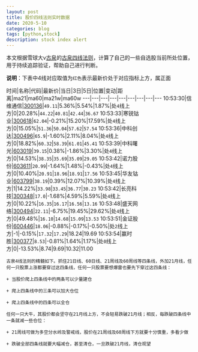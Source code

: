 ```yaml
---
layout: post
title: 股价四线法则实时数据
date: 2020-5-10
categories: blog
tags: [python,stock]
description: stock index alert
---
```



本文根据雪球大v[古泉](https://xueqiu.com/u/7148646888)的[古泉四线法则](https://xueqiu.com/7148646888/130498192)，计算了自己的一些自选股当前所处位置，用于持续追踪验证，帮助自己进行判断。

**说明**：下表中4线对应取值为`红色`表示最新价处于对应指标上方，属正面

时间|名称|代码|最新价|当日|3日|5日|位置|变动|距离|ma21|ma60|ma21w|ma60w
---|---|---|---|---|---|---|---|---
10:53:30|信维通信|[300136](https://xueqiu.com/S/SZ300136)|`49.11`|5.36%|5.54%|1.87%|处`4`线上方|0|20.28%|`44.22`|`40.81`|`42.44`|`36.67`
10:53:33|寒锐钴业|[300618](https://xueqiu.com/S/SZ300618)|`62.04`|-0.21%|15.20%|17.59%|处`4`线上方|0|15.05%|`51.36`|`50.04`|`57.62`|`57.54`
10:53:36|中科创达|[300496](https://xueqiu.com/S/SZ300496)|`65.9`|-1.60%|2.11%|8.04%|处`4`线上方|0|18.82%|`60.32`|`58.39`|`61.01`|`45.41`
10:53:39|中科曙光|[603019](https://xueqiu.com/S/SH603019)|`39.15`|0.38%|-1.86%|3.30%|处`4`线上方|0|14.53%|`38.35`|`35.69`|`35.09`|`29.05`
10:53:42|诺力股份|[603611](https://xueqiu.com/S/SH603611)|`20.99`|-1.64%|1.48%|-0.43%|处`4`线上方|0|10.40%|`20.91`|`18.96`|`18.91`|`17.56`
10:53:45|华友钴业|[603799](https://xueqiu.com/S/SH603799)|`38.19`|0.39%|12.07%|10.39%|处`4`线上方|1|14.22%|`33.98`|`33.45`|`36.77`|`30.23`
10:53:42|长亮科技|[300348](https://xueqiu.com/S/SZ300348)|`17.0`|-1.68%|4.59%|5.59%|处`4`线上方|0|10.22%|`16.35`|`16.17`|`16.56`|`13.16`
10:53:48|盛天网络|[300494](https://xueqiu.com/S/SZ300494)|`22.11`|-6.75%|19.45%|29.62%|处`4`线上方|0|49.48%|`16.10`|`14.68`|`15.09`|`13.53`
10:53:51|金证股份|[600446](https://xueqiu.com/S/SH600446)|`18.06`|-0.88%|-0.17%|-0.50%|处`2`线上方|-1|-0.15%|`17.32`|`17.29`|18.24|19.69
10:53:54|赢时胜|[300377](https://xueqiu.com/S/SZ300377)|`8.53`|-0.81%|1.64%|1.17%|处`0`线上方|0|-13.53%|8.74|9.69|10.32|11.00

```
古泉4线法则的精髓如下。抓住21日线、60日线、21周线及60周线等四条线，外加21月线，任何一只股票上涨都要穿过这四条线，任何一只股票要想爆雷也要先下穿过这四条线：

+ 当股价爬上四条线中的两条可以少量建仓

+ 爬上四条线中的三条可以加大仓位

+ 爬上四条线中的四条可以全仓

任何一只大牛，其股价都会坚守在21月线上方，不会轻易跌破21月线；相反，每跌破四条线中一条就减一些仓位：

+ 21周线可做为多空分水岭及警戒线，股价在21周线及60周线下方就要十分慎重，多看少做

+ 跌破全部四条线就要大幅减仓，甚至清仓，一旦跌破21月线，清仓观望
```